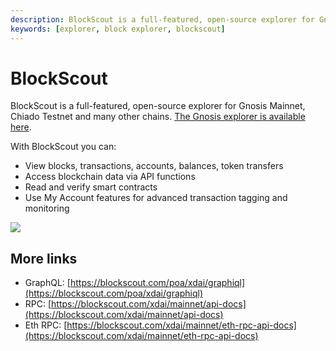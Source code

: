 ```yaml
---
description: BlockScout is a full-featured, open-source explorer for Gnosis mainnet, Chiado testnet and many other chains.
keywords: [explorer, block explorer, blockscout]
---
```


# BlockScout

BlockScout is a full-featured, open-source explorer for Gnosis Mainnet, Chiado Testnet and many other chains. [The Gnosis explorer is available here](https://blockscout.com/xdai/mainnet).

With BlockScout you can:

* View blocks, transactions, accounts, balances, token transfers
* Access blockchain data via API functions
* Read and verify smart contracts
* Use My Account features for advanced transaction tagging and monitoring

![](/img/tools/blockscout.png)

## More links

- GraphQL: [https://blockscout.com/poa/xdai/graphiql](https://blockscout.com/poa/xdai/graphiql)
- RPC: [https://blockscout.com/xdai/mainnet/api-docs](https://blockscout.com/xdai/mainnet/api-docs)
- Eth RPC: [https://blockscout.com/xdai/mainnet/eth-rpc-api-docs](https://blockscout.com/xdai/mainnet/eth-rpc-api-docs)